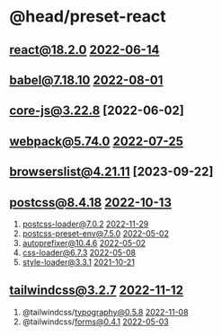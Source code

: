 @head/preset-react
==

react@18.2.0 [2022-06-14](https://github.com/facebook/react/releases)
--

babel@7.18.10 [2022-08-01](https://github.com/babel/babel/releases?page=8)
--

core-js@3.22.8 [2022-06-02]
--

webpack@5.74.0 [2022-07-25](https://github.com/webpack/webpack/releases?page=3)
--

browserslist@4.21.11 [2023-09-22]
--

postcss@8.4.18 [2022-10-13](https://github.com/postcss/postcss/releases?page=2)
--

1. postcss-loader@7.0.2 [2022-11-29](https://github.com/webpack-contrib/postcss-loader/releases?page=2)
2. postcss-preset-env@7.5.0 [2022-05-02](https://github.com/csstools/postcss-plugins/blob/main/plugin-packs/postcss-preset-env/CHANGELOG.md)
3. autoprefixer@10.4.6 [2022-05-02](https://github.com/postcss/autoprefixer/releases?page=2)
4. css-loader@6.7.3 [2022-05-08](https://github.com/webpack-contrib/css-loader/releases)
5. style-loader@3.3.1 [2021-10-21](https://github.com/webpack-contrib/style-loader/releases)

tailwindcss@3.2.7 [2022-11-12](https://github.com/tailwindlabs/tailwindcss/releases?page=2)
--

1. @tailwindcss/typography@0.5.8 [2022-11-08](https://github.com/tailwindlabs/tailwindcss-typography/releases)
2. @tailwindcss/forms@0.4.1 [2022-05-03](https://github.com/tailwindlabs/tailwindcss-forms/releases)
